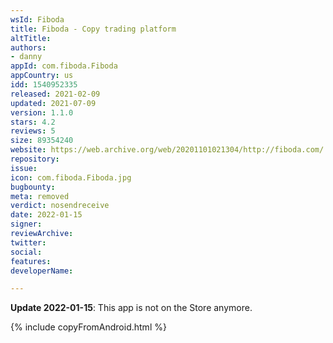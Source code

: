 ```yaml
---
wsId: Fiboda
title: Fiboda - Copy trading platform
altTitle: 
authors:
- danny
appId: com.fiboda.Fiboda
appCountry: us
idd: 1540952335
released: 2021-02-09
updated: 2021-07-09
version: 1.1.0
stars: 4.2
reviews: 5
size: 89354240
website: https://web.archive.org/web/20201101021304/http://fiboda.com/
repository: 
issue: 
icon: com.fiboda.Fiboda.jpg
bugbounty: 
meta: removed
verdict: nosendreceive
date: 2022-01-15
signer: 
reviewArchive: 
twitter: 
social: 
features: 
developerName: 

---
```


**Update 2022-01-15**: This app is not on the Store anymore.

{% include copyFromAndroid.html %}

